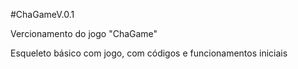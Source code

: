 #ChaGameV.0.1

Vercionamento do jogo "ChaGame"

Esqueleto básico com jogo, com códigos e funcionamentos iniciais
